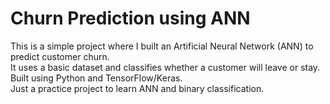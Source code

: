 # Churn Prediction using ANN

This is a simple project where I built an Artificial Neural Network (ANN) to predict customer churn.  
It uses a basic dataset and classifies whether a customer will leave or stay.  
Built using Python and TensorFlow/Keras.  
Just a practice project to learn ANN and binary classification.

